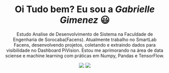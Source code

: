 
  <h1 align="center">Oi Tudo bem? Eu sou a <i>Gabrielle Gimenez</i></a> 😃️</h1>
  <p align="center">Estudo Analise de Desenvolvimento de Sistema na Faculdade de Engenharia de Sorocaba(Facens). Atualmente trabalho no SmartLab Facens, desenvolvendo projetos, coletando e extraindo dados para visibilidade no Dashboard PiVision. Estou me aprimorando na área de data sciense e machine learning com práticas em Numpy, Pandas e TensorFlow. 
</div>
<div align="center">
  <a href="" target="_blank"><img src="https://img.shields.io/badge/-LinkedIn-%230077B5?style=for-the-badge&logo=linkedin&logoColor=white" target="_blank"></a> 
  <a href="mailto:gabrielle.jardim99@gmail.com"><img src="https://img.shields.io/badge/-Gmail-%23333?style=for-the-badge&logo=gmail&logoColor=white" target="_blank"></a>
</div>


